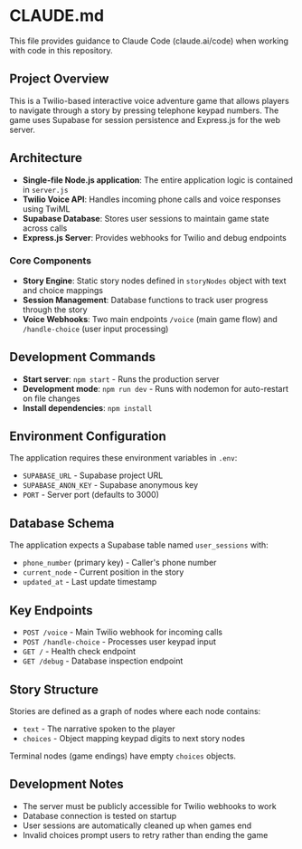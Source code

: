# CLAUDE.md

This file provides guidance to Claude Code (claude.ai/code) when working with code in this repository.

## Project Overview

This is a Twilio-based interactive voice adventure game that allows players to navigate through a story by pressing telephone keypad numbers. The game uses Supabase for session persistence and Express.js for the web server.

## Architecture

- **Single-file Node.js application**: The entire application logic is contained in `server.js`
- **Twilio Voice API**: Handles incoming phone calls and voice responses using TwiML
- **Supabase Database**: Stores user sessions to maintain game state across calls
- **Express.js Server**: Provides webhooks for Twilio and debug endpoints

### Core Components

- **Story Engine**: Static story nodes defined in `storyNodes` object with text and choice mappings
- **Session Management**: Database functions to track user progress through the story
- **Voice Webhooks**: Two main endpoints `/voice` (main game flow) and `/handle-choice` (user input processing)

## Development Commands

- **Start server**: `npm start` - Runs the production server
- **Development mode**: `npm run dev` - Runs with nodemon for auto-restart on file changes
- **Install dependencies**: `npm install`

## Environment Configuration

The application requires these environment variables in `.env`:
- `SUPABASE_URL` - Supabase project URL
- `SUPABASE_ANON_KEY` - Supabase anonymous key
- `PORT` - Server port (defaults to 3000)

## Database Schema

The application expects a Supabase table named `user_sessions` with:
- `phone_number` (primary key) - Caller's phone number
- `current_node` - Current position in the story
- `updated_at` - Last update timestamp

## Key Endpoints

- `POST /voice` - Main Twilio webhook for incoming calls
- `POST /handle-choice` - Processes user keypad input
- `GET /` - Health check endpoint
- `GET /debug` - Database inspection endpoint

## Story Structure

Stories are defined as a graph of nodes where each node contains:
- `text` - The narrative spoken to the player
- `choices` - Object mapping keypad digits to next story nodes

Terminal nodes (game endings) have empty `choices` objects.

## Development Notes

- The server must be publicly accessible for Twilio webhooks to work
- Database connection is tested on startup
- User sessions are automatically cleaned up when games end
- Invalid choices prompt users to retry rather than ending the game